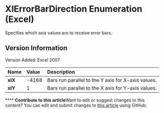 
# XlErrorBarDirection Enumeration (Excel)

Specifies which axis values are to receive error bars.


## Version Information

Version Added: Excel 2007 



|**Name**|**Value**|**Description**|
|:-----|:-----|:-----|
| **xlX**|-4168|Bars run parallel to the Y axis for X-axis values.|
| **xlY**|1|Bars run parallel to the X axis for Y-axis values.|

****   **Contribute to this article**Want to edit or suggest changes to this content? You can edit and submit changes to  [this article](https://github.com/jhershey00/VBA_Excel_Test/OpenXMLCon/articles/843da2a6-04e7-4029-db90-52eaeda93cfa.md) using GitHub.

